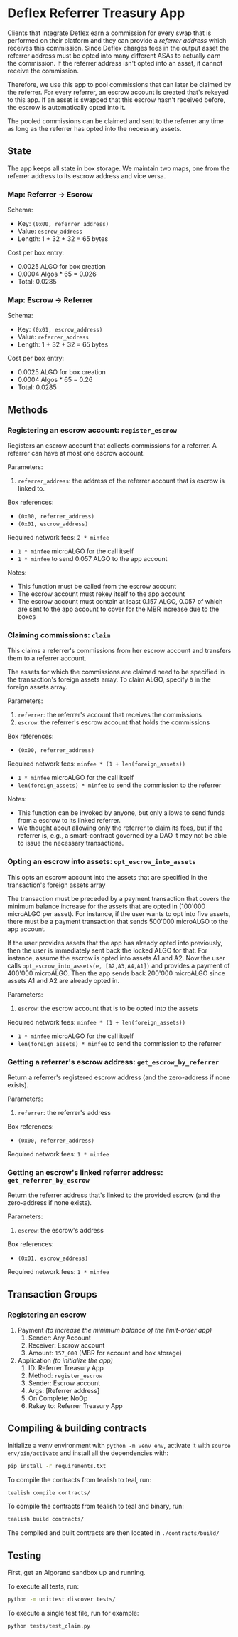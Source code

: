 # Deflex Referrer Treasury App

Clients that integrate Deflex earn a commission for every swap that is
performed on their platform and they can provide a *referrer address* which
receives this commission. Since Deflex charges fees in the output asset the
referrer address must be opted into many different ASAs to actually earn the
commission. If the referrer address isn't opted into an asset, it cannot
receive the commission.

Therefore, we use this app to pool commissions that can later be claimed by the
referrer. For every referrer, an escrow account is created that's rekeyed to
this app. If an asset is swapped that this escrow hasn't received before, the
escrow is automatically opted into it.

The pooled commissions can be claimed and sent to the referrer any time as long
as the referrer has opted into the necessary assets.


## State

The app keeps all state in box storage. We maintain two maps, one from the
referrer address to its escrow address and vice versa.

### Map: Referrer -> Escrow

Schema:
- Key:   `(0x00, referrer_address)`
- Value: `escrow_address`
- Length: 1 + 32 + 32 = 65 bytes

Cost per box entry:
- 0.0025 ALGO for box creation
- 0.0004 Algos * 65 = 0.026
- Total: 0.0285


### Map: Escrow -> Referrer

Schema:
- Key:   `(0x01, escrow_address)`
- Value: `referrer_address`
- Length: 1 + 32 + 32 = 65 bytes

Cost per box entry:
- 0.0025 ALGO for box creation
- 0.0004 Algos * 65 = 0.26
- Total: 0.0285


## Methods

### Registering an escrow account: `register_escrow`

Registers an escrow account that collects commissions for a referrer. A
referrer can have at most one escrow account.

Parameters:
1. `referrer_address`: the address of the referrer account that is escrow is
   linked to.

Box references:
- `(0x00, referrer_address)`
- `(0x01, escrow_address)`

Required network fees: `2 * minfee`
- `1 * minfee` microALGO for the call itself
- `1 * minfee` to send 0.057 ALGO to the app account

Notes:
- This function must be called from the escrow account
- The escrow account must rekey itself to the app account
- The escrow account must contain at least 0.157 ALGO, 0.057 of which are sent
  to the app account to cover for the MBR increase due to the boxes


### Claiming commissions: `claim`

This claims a referrer's commissions from her escrow account and transfers them
to a referrer account.

The assets for which the commissions are claimed need to be specified in the
transaction's foreign assets array. To claim ALGO, specify `0` in the foreign
assets array.

Parameters:
1. `referrer`: the referrer's account that receives the commissions
2. `escrow`: the referrer's escrow account that holds the commissions

Box references:
- `(0x00, referrer_address)`

Required network fees: `minfee * (1 + len(foreign_assets))`
- `1 * minfee` microALGO for the call itself
- `len(foreign_assets) * minfee` to send the commission to the referrer

Notes:
- This function can be invoked by anyone, but only allows to send funds from a
  escrow to its linked referrer.
- We thought about allowing only the referrer to claim its fees, but if the
  referrer is, e.g., a smart-contract governed by a DAO it may not be able to
  issue the necessary transactions.


### Opting an escrow into assets: `opt_escrow_into_assets`

This opts an escrow account into the assets that are specified in the
transaction's foreign assets array

The transaction must be preceded by a payment transaction that covers the
minimum balance increase for the assets that are opted in (100'000 microALGO
per asset). For instance, if the user wants to opt into five assets, there must
be a payment transaction that sends 500'000 microALGO to the app account.

If the user provides assets that the app has already opted into previously,
then the user is immediately sent back the locked ALGO for that. For instance,
assume the escrow is opted into assets A1 and A2. Now the user calls
`opt_escrow_into_assets(e, [A2,A3,A4,A1])` and provides a payment of 400'000
microALGO. Then the app sends back 200'000 microALGO since assets A1 and A2 are
already opted in.

Parameters:
1. `escrow`: the escrow account that is to be opted into the assets

Required network fees: `minfee * (1 + len(foreign_assets))`
- `1 * minfee` microALGO for the call itself
- `len(foreign_assets) * minfee` to send the commission to the referrer


### Getting a referrer's escrow address: `get_escrow_by_referrer`

Return a referrer's registered escrow address (and the zero-address if none
exists).

Parameters:
1. `referrer`: the referrer's address

Box references:
- `(0x00, referrer_address)`

Required network fees: `1 * minfee`


### Getting an escrow's linked referrer address: `get_referrer_by_escrow`

Return the referrer address that's linked to the provided escrow (and the
zero-address if none exists).

Parameters:
1. `escrow`: the escrow's address

Box references:
- `(0x01, escrow_address)`

Required network fees: `1 * minfee`



## Transaction Groups

### Registering an escrow

1. Payment _(to increase the minimum balance of the limit-order app)_
   1. Sender: Any Account
   2. Receiver: Escrow account
   3. Amount: `157_000` (MBR for account and box storage)
2. Application _(to initialize the app)_
   1. ID: Referrer Treasury App
   2. Method: `register_escrow`
   3. Sender: Escrow account
   4. Args: [Referrer address]
   5. On Complete: NoOp
   6. Rekey to: Referrer Treasury App



## Compiling & building contracts

Initialize a venv environment with `python -m venv env`, activate it with
`source env/bin/activate` and install all the dependencies with:

```sh
pip install -r requirements.txt
```

To compile the contracts from tealish to teal, run:

```sh
tealish compile contracts/
```

To compile the contracts from tealish to teal and binary, run:

```sh
tealish build contracts/
```

The compiled and built contracts are then located in `./contracts/build/`


## Testing

First, get an Algorand sandbox up and running.

To execute all tests, run:

```sh
python -m unittest discover tests/
```

To execute a single test file, run for example:

```sh
python tests/test_claim.py
```
